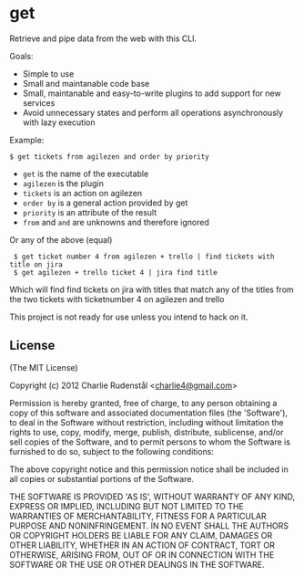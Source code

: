 # get

Retrieve and pipe data from the web with this CLI.

Goals:
- Simple to use
- Small and maintanable code base
- Small, maintanable and easy-to-write plugins to add support for new services
- Avoid unnecessary states and perform all operations asynchronously with lazy execution 

Example:

    $ get tickets from agilezen and order by priority

- `get` is the name of the executable
- `agilezen` is the plugin
- `tickets` is an action on agilezen
- `order by` is a general action provided by get
- `priority` is an attribute of the result
- `from` and `and` are unknowns and therefore ignored

Or any of the above (equal)

     $ get ticket number 4 from agilezen + trello | find tickets with title on jira 
     $ get agilezen + trello ticket 4 | jira find title 

Which will find find tickets on jira with titles that match any of the titles from the two tickets with ticketnumber 4 on agilezen and trello

This project is not ready for use unless you intend to hack on it.

## License 

(The MIT License)

Copyright (c) 2012 Charlie Rudenstål &lt;charlie4@gmail.com&gt;

Permission is hereby granted, free of charge, to any person obtaining
a copy of this software and associated documentation files (the
'Software'), to deal in the Software without restriction, including
without limitation the rights to use, copy, modify, merge, publish,
distribute, sublicense, and/or sell copies of the Software, and to
permit persons to whom the Software is furnished to do so, subject to
the following conditions:

The above copyright notice and this permission notice shall be
included in all copies or substantial portions of the Software.

THE SOFTWARE IS PROVIDED 'AS IS', WITHOUT WARRANTY OF ANY KIND,
EXPRESS OR IMPLIED, INCLUDING BUT NOT LIMITED TO THE WARRANTIES OF
MERCHANTABILITY, FITNESS FOR A PARTICULAR PURPOSE AND NONINFRINGEMENT.
IN NO EVENT SHALL THE AUTHORS OR COPYRIGHT HOLDERS BE LIABLE FOR ANY
CLAIM, DAMAGES OR OTHER LIABILITY, WHETHER IN AN ACTION OF CONTRACT,
TORT OR OTHERWISE, ARISING FROM, OUT OF OR IN CONNECTION WITH THE
SOFTWARE OR THE USE OR OTHER DEALINGS IN THE SOFTWARE.